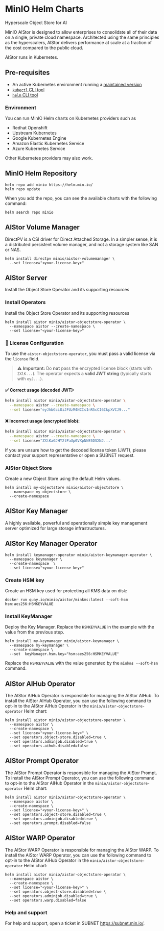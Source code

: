 # MinIO Helm Charts

Hyperscale Object Store for AI

MinIO AIStor is designed to allow enterprises to consolidate all of
their data on a single, private cloud namespace. Architected using
the same principles as the hyperscalers, AIStor delivers performance
at scale at a fraction of the cost compared to the public cloud.

AIStor runs in Kubernetes.

## Pre-requisites

* An active Kubernetes environment running a [maintained version](https://kubernetes.io/releases/)
* [`kubectl` CLI tool](https://kubernetes.io/docs/tasks/tools/#kubectl)
* [`helm` CLI tool](https://helm.sh/docs/intro/install/)

### Environment

You can run MinIO Helm charts on Kubernetes providers such as

- Redhat Openshift
- Upstream Kubernetes
- Google Kubernetes Engine
- Amazon Elastic Kubernetes Service
- Azure Kubernetes Service

Other Kubernetes providers may also work.

## MinIO Helm Repository

```shell
helm repo add minio https://helm.min.io/
helm repo update
```

When you add the repo, you can see the available charts with the following command:
```shell
helm search repo minio
```

## AIStor Volume Manager

DirectPV is a CSI driver for Direct Attached Storage. In a simpler sense, it is a distributed persistent volume manager, and not a storage system like SAN or NAS.

```shell
helm install directpv minio/aistor-volumemanager \
  --set license="<your-license-key>"
```

## AIStor Server

Install the Object Store Operator and its supporting resources

### Install Operators

Install the Object Store Operator and its supporting resources

```shell
helm install aistor minio/aistor-objectstore-operator \
  --namespace aistor --create-namespace \
  --set license="<your-license-key>"
```

### 🔐 License Configuration

To use the `aistor-objectstore-operator`, you must pass a valid license via the `license` field.

> ⚠️ **Important:** Do **not** pass the encrypted license block (starts with `ZXlK...`). The operator expects a **valid JWT string** (typically starts with `eyJ...`).

#### ✅ Correct usage (decoded JWT):

```bash
helm install aistor minio/aistor-objectstore-operator \
  --namespace aistor --create-namespace \
  --set license="eyJhbGciOiJFUzM4NCIsInR5cCI6IkpXVCJ9..."
```

#### ❌ Incorrect usage (encrypted blob):

```bash
helm install aistor minio/aistor-objectstore-operator \
  --namespace aistor --create-namespace \
  --set license="ZXlKaGJHY2lPaUpGVXpNNE5DSXNJ..."
```

If you are unsure how to get the decoded license token (JWT), please contact your support representative or open a SUBNET request.

### AIStor Object Store

Create a new Object Store using the default Helm values.

```shell
helm install my-objectstore minio/aistor-objectstore \
  --namespace my-objectstore \
  --create-namespace
```

## AIStor Key Manager

A highly available, powerful and operationally simple key management server optimized for large storage infrastructures.

## AIStor Key Manager Operator

```shell
helm install keymanager-operator minio/aistor-keymanager-operator \
  --namespace keymanager \
  --create-namespace  \
  --set license="<your-license-key>"
```

### Create HSM key

Create an HSM key used for protecting all KMS data on disk:

```shell
docker run quay.io/minio/aistor/minkms:latest --soft-hsm
hsm:aes256:HSMKEYVALUE
```

### Install KeyManager

Deploy the Key Manager. Replace the `HSMKEYVALUE` in the example with the value from the previous step.

```shell
helm install my-keymanager minio/aistor-keymanager \
  --namespace my-keymanager \
  --create-namespace \
  --set  keyManager.hsm.key="hsm:aes256:HSMKEYVALUE"
```

Replace the `HSMKEYVALUE` with the value generated by the `minkms --soft-hsm` command.

## AIStor AIHub Operator

The AIStor AIHub Operator is responsible for managing the AIStor AIHub.
To install the AIStor AIHub Operator, you can use the following command to opt-in to the AIStor AIHub Operator in the 
`minio/aistor-objectstore-operator` Helm chart:

```shell
helm install aistor minio/aistor-objectstore-operator \
  --namespace aistor \
  --create-namespace \
  --set license="<your-license-key>" \
  --set operators.object-store.disabled=true \
  --set operators.adminjob.disabled=true \
  --set operators.aihub.disabled=false
```

## AIStor Prompt Operator
The AIStor Prompt Operator is responsible for managing the AIStor Prompt.
To install the AIStor Prompt Operator, you can use the following command to opt-in to the AIStor AIHub Operator in the
`minio/aistor-objectstore-operator` Helm chart:

```shell
helm install aistor minio/aistor-objectstore-operator \
  --namespace aistor \
  --create-namespace \
  --set license="<your-license-key>" \
  --set operators.object-store.disabled=true \
  --set operators.adminjob.disabled=true \
  --set operators.prompt.disabled=false
```

## AIStor WARP Operator

The AIStor WARP Operator is responsible for managing the AIStor WARP.
To install the AIStor WARP Operator, you can use the following command to opt-in to the AIStor AIHub Operator in the
`minio/aistor-objectstore-operator` Helm chart:

```shell
helm install aistor minio/aistor-objectstore-operator \
  --namespace aistor \
  --create-namespace \
  --set license="<your-license-key>" \
  --set operators.object-store.disabled=true \
  --set operators.adminjob.disabled=true \
  --set operators.warp.disabled=false
```

### Help and support

For help and support, open a ticket in SUBNET https://subnet.min.io/.
